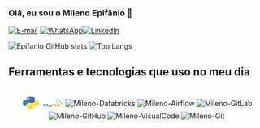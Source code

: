 ### Olá, eu sou o Mileno Epifânio 👋

[![E-mail](https://img.shields.io/badge/Gmail-D14836?style=for-the-badge&logo=gmail&logoColor=white)](mileno.alexandre86@gmail.com)
[![WhatsApp](https://img.shields.io/badge/WhatsApp-25D366?style=for-the-badge&logo=whatsapp&logoColor=white)](https://api.whatsapp.com/send?phone=5584987650731)[![LinkedIn](https://img.shields.io/badge/LinkedIn-0077B5?style=for-the-badge&logo=linkedin&logoColor=white)](https://www.linkedin.com/in/milenoalexandre/)

![Epifanio GitHub stats](https://github-readme-stats.vercel.app/api?username=milenoepifanio&show_icons=true&theme=dark)
![Top Langs](https://github-readme-stats.vercel.app/api/top-langs/?username=milenoepifanio&hide_progress=true)


## Ferramentas e tecnologias que uso no meu dia
  <div align="center" style="display: inline_block"><br>
  <img align="center" alt="Mileno-Python" height="30" width="40" src="https://raw.githubusercontent.com/devicons/devicon/master/icons/python/python-original.svg">
  <img align="center" alt="Mileno-mysql" height="30" width="40" src="https://raw.githubusercontent.com/devicons/devicon/2ae2a900d2f041da66e950e4d48052658d850630/icons/mysql/mysql-original-wordmark.svg">
  <img align="center" alt="Mileno-Databricks" height="30" width="40" src="https://img.shields.io/badge/Databricks-FF3621?style=for-the-badge&logo=Databricks&logoColor=white">
  <img align="center" alt="Mileno-Airflow" height="30" width="40" src="https://img.shields.io/badge/Airflow-017CEE?style=for-the-badge&logo=Apache%20Airflow&logoColor=white">
  <img align="center" alt="Mileno-GitLab" height="30" width="40" src="https://img.shields.io/badge/GitLab-330F63?style=for-the-badge&logo=gitlab&logoColor=white">
  <img align="center" alt="Mileno-GitHub" height="30" width="40" src="https://img.shields.io/badge/GitHub-100000?style=for-the-badge&logo=github&logoColor=white">
  <img align="center" alt="Mileno-VisualCode" height="30" width="40" src="https://camo.githubusercontent.com/5fa137d222dde7b69acd22c6572a065ce3656e6ffa1f5e88c1b5c7a935af3cc6/68747470733a2f2f63646e2e6a7364656c6976722e6e65742f67682f64657669636f6e732f64657669636f6e2f69636f6e732f7673636f64652f7673636f64652d6f726967696e616c2e737667">
  <img align="center" alt="Mileno-Git" height="30" width="40" src="https://camo.githubusercontent.com/dc9e7e657b4cd5ba7d819d1a9ce61434bd0ddbb94287d7476b186bd783b62279/68747470733a2f2f63646e2e6a7364656c6976722e6e65742f67682f64657669636f6e732f64657669636f6e2f69636f6e732f6769742f6769742d6f726967696e616c2e737667">
</div>

<!--
**milenoepifanio/milenoepifanio** is a ✨ _special_ ✨ repository because its `README.md` (this file) appears on your GitHub profile.

Here are some ideas to get you started:

- 🔭 I’m currently working on ...
- 🌱 I’m currently learning ...
- 👯 I’m looking to collaborate on ...
- 🤔 I’m looking for help with ...
- 💬 Ask me about ...
- 📫 How to reach me: ...
- 😄 Pronouns: ...
- ⚡ Fun fact: ...
-->
